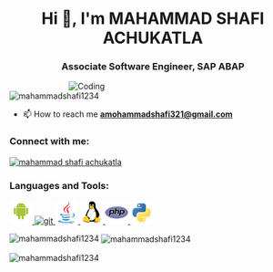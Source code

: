 
<h1 align="center">Hi 👋, I'm MAHAMMAD SHAFI ACHUKATLA</h1>
<h3 align="center">Associate Software Engineer, SAP ABAP</h3>
<img align="right" alt="Coding" width="400" src="https://i.pinimg.com/originals/6e/36/41/6e3641df4d4ff70e70554064ff9739a3.gif">



<p align="left"> <img src="https://komarev.com/ghpvc/?username=mahammadshafi1234&label=Profile%20views&color=0e75b6&style=flat" alt="mahammadshafi1234" /> </p>

- 📫 How to reach me **amohammadshafi321@gmail.com**

<h3 align="left">Connect with me:</h3>
<p align="left">
<a href="https://linkedin.com/in/mahammad shafi achukatla" target="blank"><img align="center" src="https://raw.githubusercontent.com/rahuldkjain/github-profile-readme-generator/master/src/images/icons/Social/linked-in-alt.svg" alt="mahammad shafi achukatla" height="30" width="40" /></a>
</p>

<h3 align="left">Languages and Tools:</h3>
<p align="left"> <a href="https://developer.android.com" target="_blank" rel="noreferrer"> <img src="https://raw.githubusercontent.com/devicons/devicon/master/icons/android/android-original-wordmark.svg" alt="android" width="40" height="40"/> </a> <a href="https://git-scm.com/" target="_blank" rel="noreferrer"> <img src="https://www.vectorlogo.zone/logos/git-scm/git-scm-icon.svg" alt="git" width="40" height="40"/> </a> <a href="https://www.java.com" target="_blank" rel="noreferrer"> <img src="https://raw.githubusercontent.com/devicons/devicon/master/icons/java/java-original.svg" alt="java" width="40" height="40"/> </a> <a href="https://www.linux.org/" target="_blank" rel="noreferrer"> <img src="https://raw.githubusercontent.com/devicons/devicon/master/icons/linux/linux-original.svg" alt="linux" width="40" height="40"/> </a> <a href="https://www.php.net" target="_blank" rel="noreferrer"> <img src="https://raw.githubusercontent.com/devicons/devicon/master/icons/php/php-original.svg" alt="php" width="40" height="40"/> </a> <a href="https://www.python.org" target="_blank" rel="noreferrer"> <img src="https://raw.githubusercontent.com/devicons/devicon/master/icons/python/python-original.svg" alt="python" width="40" height="40"/> </a> </p>

<p><img align="left" src="https://github-readme-stats.vercel.app/api/top-langs?username=mahammadshafi1234&show_icons=true&locale=en&layout=compact" alt="mahammadshafi1234" /></p>

<p>&nbsp;<img align="center" src="https://github-readme-stats.vercel.app/api?username=mahammadshafi1234&show_icons=true&locale=en" alt="mahammadshafi1234" /></p>

<p><img align="center" src="https://github-readme-streak-stats.herokuapp.com/?user=mahammadshafi1234&" alt="mahammadshafi1234" /></p>
